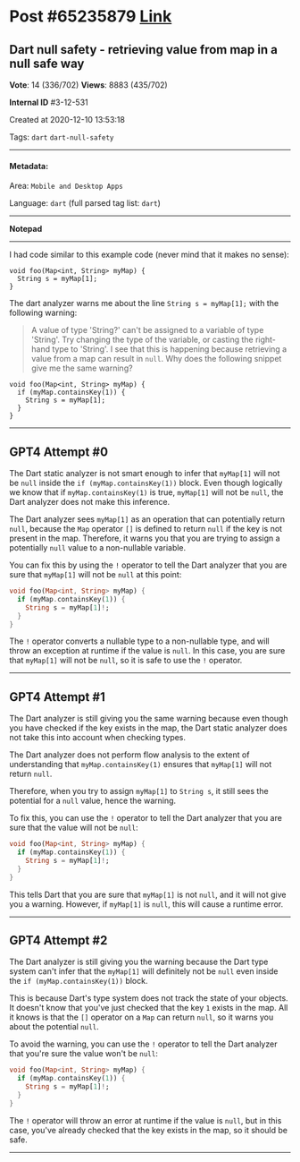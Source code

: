 
# Post \#65235879 [Link](https://stackoverflow.com/questions/65235879/)

## Dart null safety - retrieving value from map in a null safe way

**Vote**: 14 (336/702) **Views**: 8883 (435/702) 

**Internal ID** \#3-12-531

Created at 2020-12-10 13:53:18

Tags: `dart` `dart-null-safety`

----------

#### Metadata:

Area: `Mobile and Desktop Apps`

Language: `dart` (full parsed tag list: `dart`)

----------

**Notepad**


----------

I had code similar to this example code (never mind that it makes no sense):
```
void foo(Map<int, String> myMap) {
  String s = myMap[1];
}
```

The dart analyzer warns me about the line `String s = myMap[1];` with the following warning:
> A value of type 'String?' can't be assigned to a variable of type
'String'.  Try changing the type of the variable, or casting the
right-hand type to 'String'.
I see that this is happening because retrieving a value from a map can result in `null`. Why does the following snippet give me the same warning?
```
void foo(Map<int, String> myMap) {
  if (myMap.containsKey(1)) {
    String s = myMap[1];
  }
}
```



----------
        
## GPT4 Attempt \#0

The Dart static analyzer is not smart enough to infer that `myMap[1]` will not be `null` inside the `if (myMap.containsKey(1))` block. Even though logically we know that if `myMap.containsKey(1)` is true, `myMap[1]` will not be `null`, the Dart analyzer does not make this inference.

The Dart analyzer sees `myMap[1]` as an operation that can potentially return `null`, because the `Map` operator `[]` is defined to return `null` if the key is not present in the map. Therefore, it warns you that you are trying to assign a potentially `null` value to a non-nullable variable.

You can fix this by using the `!` operator to tell the Dart analyzer that you are sure that `myMap[1]` will not be `null` at this point:

```dart
void foo(Map<int, String> myMap) {
  if (myMap.containsKey(1)) {
    String s = myMap[1]!;
  }
}
```

The `!` operator converts a nullable type to a non-nullable type, and will throw an exception at runtime if the value is `null`. In this case, you are sure that `myMap[1]` will not be `null`, so it is safe to use the `!` operator.

--------

## GPT4 Attempt \#1

The Dart analyzer is still giving you the same warning because even though you have checked if the key exists in the map, the Dart static analyzer does not take this into account when checking types. 

The Dart analyzer does not perform flow analysis to the extent of understanding that `myMap.containsKey(1)` ensures that `myMap[1]` will not return `null`. 

Therefore, when you try to assign `myMap[1]` to `String s`, it still sees the potential for a `null` value, hence the warning.

To fix this, you can use the `!` operator to tell the Dart analyzer that you are sure that the value will not be `null`:

```dart
void foo(Map<int, String> myMap) {
  if (myMap.containsKey(1)) {
    String s = myMap[1]!;
  }
}
```

This tells Dart that you are sure that `myMap[1]` is not `null`, and it will not give you a warning. However, if `myMap[1]` is `null`, this will cause a runtime error.

--------

## GPT4 Attempt \#2

The Dart analyzer is still giving you the warning because the Dart type system can't infer that the `myMap[1]` will definitely not be `null` even inside the `if (myMap.containsKey(1))` block. 

This is because Dart's type system does not track the state of your objects. It doesn't know that you've just checked that the key `1` exists in the map. All it knows is that the `[]` operator on a `Map` can return `null`, so it warns you about the potential `null`.

To avoid the warning, you can use the `!` operator to tell the Dart analyzer that you're sure the value won't be `null`:

```dart
void foo(Map<int, String> myMap) {
  if (myMap.containsKey(1)) {
    String s = myMap[1]!;
  }
}
```

The `!` operator will throw an error at runtime if the value is `null`, but in this case, you've already checked that the key exists in the map, so it should be safe.

--------
